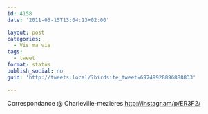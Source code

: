 ```yaml
---
id: 4158
date: '2011-05-15T13:04:13+02:00'

layout: post
categories:
  - Vis ma vie
tags:
  - tweet
format: status
publish_social: no
guid: 'http://tweets.local/?birdsite_tweet=69749928896888833'

---
```


Correspondance @ Charleville-mezieres http://instagr.am/p/ER3F2/